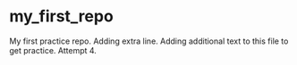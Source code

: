 # my_first_repo
My first practice repo.
Adding extra line.
Adding additional text to this file to get practice.
Attempt 4. 
